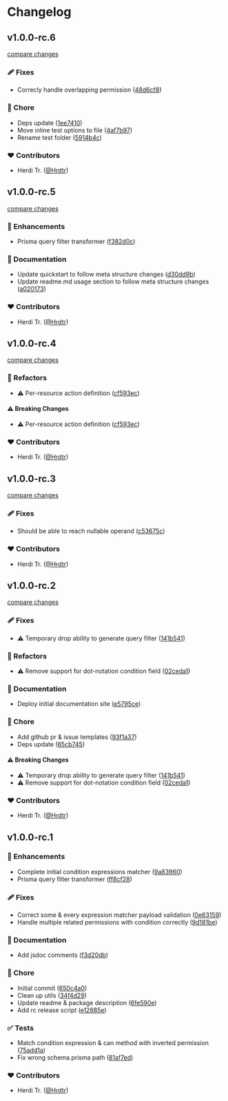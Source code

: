 # Changelog


## v1.0.0-rc.6

[compare changes](https://github.com/Hrdtr/guantr/compare/v1.0.0-rc.5...v1.0.0-rc.6)

### 🩹 Fixes

- Correcly handle overlapping permission ([48d6cf8](https://github.com/Hrdtr/guantr/commit/48d6cf8))

### 🏡 Chore

- Deps update ([1ee7410](https://github.com/Hrdtr/guantr/commit/1ee7410))
- Move inline test options to file ([4af7b97](https://github.com/Hrdtr/guantr/commit/4af7b97))
- Rename test folder ([5914b4c](https://github.com/Hrdtr/guantr/commit/5914b4c))

### ❤️ Contributors

- Herdi Tr. ([@Hrdtr](http://github.com/Hrdtr))

## v1.0.0-rc.5

[compare changes](https://github.com/Hrdtr/guantr/compare/v1.0.0-rc.4...v1.0.0-rc.5)

### 🚀 Enhancements

- Prisma query filter transformer ([f382d0c](https://github.com/Hrdtr/guantr/commit/f382d0c))

### 📖 Documentation

- Update quickstart to follow meta structure changes ([d30dd9b](https://github.com/Hrdtr/guantr/commit/d30dd9b))
- Update readme.md usage section to follow meta structure changes ([a020173](https://github.com/Hrdtr/guantr/commit/a020173))

### ❤️ Contributors

- Herdi Tr. ([@Hrdtr](http://github.com/Hrdtr))

## v1.0.0-rc.4

[compare changes](https://github.com/Hrdtr/guantr/compare/v1.0.0-rc.3...v1.0.0-rc.4)

### 💅 Refactors

- ⚠️  Per-resource action definition ([cf593ec](https://github.com/Hrdtr/guantr/commit/cf593ec))

#### ⚠️ Breaking Changes

- ⚠️  Per-resource action definition ([cf593ec](https://github.com/Hrdtr/guantr/commit/cf593ec))

### ❤️ Contributors

- Herdi Tr. ([@Hrdtr](http://github.com/Hrdtr))

## v1.0.0-rc.3

[compare changes](https://github.com/Hrdtr/guantr/compare/v1.0.0-rc.2...v1.0.0-rc.3)

### 🩹 Fixes

- Should be able to reach nullable operand ([c53675c](https://github.com/Hrdtr/guantr/commit/c53675c))

### ❤️ Contributors

- Herdi Tr. ([@Hrdtr](http://github.com/Hrdtr))

## v1.0.0-rc.2

[compare changes](https://github.com/Hrdtr/guantr/compare/v1.0.0-rc.1...v1.0.0-rc.2)

### 🩹 Fixes

- ⚠️  Temporary drop ability to generate query filter ([141b541](https://github.com/Hrdtr/guantr/commit/141b541))

### 💅 Refactors

- ⚠️  Remove support for dot-notation condition field ([02ceda1](https://github.com/Hrdtr/guantr/commit/02ceda1))

### 📖 Documentation

- Deploy initial documentation site ([e5795ce](https://github.com/Hrdtr/guantr/commit/e5795ce))

### 🏡 Chore

- Add github pr & issue templates ([93f1a37](https://github.com/Hrdtr/guantr/commit/93f1a37))
- Deps update ([65cb745](https://github.com/Hrdtr/guantr/commit/65cb745))

#### ⚠️ Breaking Changes

- ⚠️  Temporary drop ability to generate query filter ([141b541](https://github.com/Hrdtr/guantr/commit/141b541))
- ⚠️  Remove support for dot-notation condition field ([02ceda1](https://github.com/Hrdtr/guantr/commit/02ceda1))

### ❤️ Contributors

- Herdi Tr. ([@Hrdtr](http://github.com/Hrdtr))

## v1.0.0-rc.1


### 🚀 Enhancements

- Complete initial condition expressions matcher ([9a83960](https://github.com/Hrdtr/guantr/commit/9a83960))
- Prisma query filter transformer ([ff8cf28](https://github.com/Hrdtr/guantr/commit/ff8cf28))

### 🩹 Fixes

- Correct some & every expression matcher payload validation ([0e63159](https://github.com/Hrdtr/guantr/commit/0e63159))
- Handle multiple related permissions with condition correctly ([9d181be](https://github.com/Hrdtr/guantr/commit/9d181be))

### 📖 Documentation

- Add jsdoc comments ([f3d20db](https://github.com/Hrdtr/guantr/commit/f3d20db))

### 🏡 Chore

- Initial commit ([650c4a0](https://github.com/Hrdtr/guantr/commit/650c4a0))
- Clean up utils ([34f4d29](https://github.com/Hrdtr/guantr/commit/34f4d29))
- Update readme & package description ([6fe590e](https://github.com/Hrdtr/guantr/commit/6fe590e))
- Add rc release script ([e12685e](https://github.com/Hrdtr/guantr/commit/e12685e))

### ✅ Tests

- Match condition expression & can method with inverted permission ([75add1a](https://github.com/Hrdtr/guantr/commit/75add1a))
- Fix wrong schema.prisma path ([81af7ed](https://github.com/Hrdtr/guantr/commit/81af7ed))

### ❤️ Contributors

- Herdi Tr. ([@Hrdtr](http://github.com/Hrdtr))

